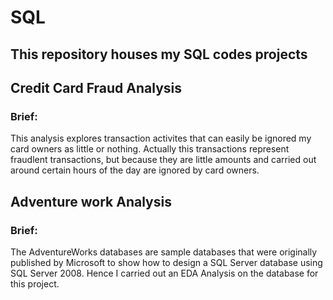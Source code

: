 # SQL 
This repository houses my SQL codes projects
--

## Credit Card Fraud Analysis
### Brief: 
This analysis explores transaction activites that can easily be ignored my card owners as little or nothing.  Actually this transactions represent fraudlent transactions, but because they are little amounts and carried out around certain hours of the day are ignored by card owners.

## Adventure work Analysis
### Brief: 
The AdventureWorks databases are sample databases that were originally published by Microsoft to show how to design a SQL Server database using SQL Server 2008.
Hence I carried out an EDA Analysis on the database for this project.
